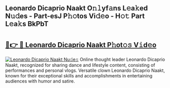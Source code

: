 ## Leonardo Dicaprio Naakt O𝚗𝚕yf𝚊ns L𝚎a𝚔ed N𝚞𝚍es - Part-esJ P𝚑𝚘tos Vi𝚍𝚎o - H𝚘𝚝 Part L𝚎a𝚔s BkPbT

# <h2><a href="http://kfexv6g.oniu.top/?m=Leonardo+Dicaprio+Naakt">🔗👉 🔴 Leonardo Dicaprio Naakt P𝚑ot𝚘𝚜 V𝚒d𝚎o</a></h2>

[![Leonardo Dicaprio Naakt Nu𝚍e𝚜](https://i.imgur.com/0qMVB7G.gif)](http://kfexv6g.oniu.top/?m=Leonardo+Dicaprio+Naakt)
Online thought leader Leonardo Dicaprio Naakt, recognized for sharing dance and lifestyle content, consisting of performances and personal vlogs. Versatile clown Leonardo Dicaprio Naakt, known for their exceptional skills and accomplishments in entertaining audiences with humor and satire.  
